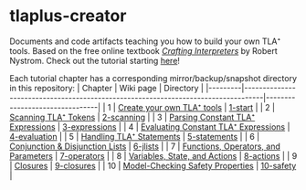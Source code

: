# tlaplus-creator
Documents and code artifacts teaching you how to build your own TLA⁺ tools.
Based on the free online textbook [*Crafting Interpreters*](https://craftinginterpreters.com/) by Robert Nystrom.
Check out the tutorial starting [here](https://docs.tlapl.us/creating:start)!

Each tutorial chapter has a corresponding mirror/backup/snapshot directory in this repository:
| Chapter | Wiki page                                                                         | Directory                      |
|---------|-----------------------------------------------------------------------------------|--------------------------------|
|       1 | [Create your own TLA⁺ tools](https://docs.tlapl.us/creating:start)                | [1-start](1-start)             |
|       2 | [Scanning TLA⁺ Tokens](https://docs.tlapl.us/creating:scanning)                   | [2-scanning](2-scanning)       |
|       3 | [Parsing Constant TLA⁺ Expressions](https://docs.tlapl.us/creating:expressions)   | [3-expressions](3-expressions) |
|       4 | [Evaluating Constant TLA⁺ Expressions](https://docs.tlapl.us/creating:evaluation) | [4-evaluation](4-evaluation)   |
|       5 | [Handling TLA⁺ Statements](https://docs.tlapl.us/creating:statements)             | [5-statements](5-statements)   |
|       6 | [Conjunction & Disjunction Lists](https://docs.tlapl.us/creating:jlists)          | [6-jlists](6-jlists)           |
|       7 | [Functions, Operators, and Parameters](https://docs.tlapl.us/creating:operators)  | [7-operators](7-operators)     |
|       8 | [Variables, State, and Actions](https://docs.tlapl.us/creating:actions)           | [8-actions](8-actions)         |
|       9 | [Closures](https://docs.tlapl.us/creating:closures)                               | [9-closures](9-closures)       |
|      10 | [Model-Checking Safety Properties](https://docs.tlapl.us/creating:safety)         | [10-safety](10-safety)         |

